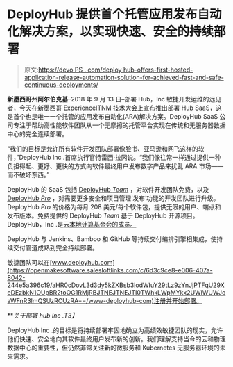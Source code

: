 # DeployHub 提供首个托管应用发布自动化解决方案，以实现快速、安全的持续部署

> 原文:[https://devo PS . com/deploy hub-offers-first-hosted-application-release-automation-solution-for-achieved-fast-and-safe-continuous-deployments/](https://devops.com/deployhub-offers-first-hosted-application-release-automation-solution-for-achieving-fast-and-safe-continuous-deployments/)

**新墨西哥州阿尔伯克基**–2018 年 9 月 13 日–部署 Hub，Inc 敏捷开发运维的远见者，今天在新墨西哥 [ExperienceITNM](https://openmakesoftware.salesloftlinks.com/c/6d3c9ce8-e006-407a-8042-244e5a396c19/aHR0cDovL2V4cGVyaWVuY2VpdG5tLmNvbS8=/experienceitnm-com) 技术大会上宣布推出部署 Hub SaaS，这是首个也是唯一一个托管的应用发布自动化(ARA)解决方案。DeployHub SaaS 公司专注于帮助高性能软件团队从一个无摩擦的托管平台实现在传统和无服务器数据中心的完全连续部署。

“我们的目标是允许所有软件开发团队部署像脸书、亚马逊和网飞这样的软件，”DeployHub Inc .首席执行官特雷西·拉冈说。“我们像往常一样通过提供一种负担得起、更好、更快的方式向软件最终用户发布数字产品来扰乱 ARA 市场——而不破坏东西。”

DeployHub 的 SaaS 包括 [DeployHub *Team*](https://openmakesoftware.salesloftlinks.com/c/6d3c9ce8-e006-407a-8042-244e5a396c19/aHR0cHM6Ly93d3cuZGVwbG95aHViLmNvbS9mcmVlLWNvbnRpbnVvdXMtZGVwbG95bWVudC8_c2JyYz0xalNvV3gxM25DdTlKQUdraDhtUTI0QSUzRCUzRCUyNE1oZC1qTGJMdlFpVlFiaGlhZ0d5ZkElM0QlM0Q=/www-deployhub-com-free-continuous-deployment) ，对软件开发团队免费，以及 [DeployHub *Pro*](https://openmakesoftware.salesloftlinks.com/c/6d3c9ce8-e006-407a-8042-244e5a396c19/aHR0cHM6Ly93d3cuZGVwbG95aHViLmNvbS91cGdyYWRlLXRvLWRlcGxveWh1Yi1wcm8vP3NicmM9MWpTb1d4MTNuQ3U5SkFHa2g4bVEyNEElM0QlM0QlMjRNaGQtakxiTHZRaVZRYmhpYWdHeWZBJTNEJTNE/www-deployhub-com-upgrade-to-deployhub-pro) ，对需要更多安全和项目管理‘发布’功能的开发团队进行升级。DeployHub *Pro* 的价格为每月 208 美元/每个软件包，提供无限的用户、端点和发布版本。免费提供的 DeployHub *Team* 基于 DeployHub 开源项目。DeployHub，Inc .是[云本地计算基金会的成员。](https://openmakesoftware.salesloftlinks.com/c/6d3c9ce8-e006-407a-8042-244e5a396c19/aHR0cHM6Ly93d3cuY25jZi5pby8=/www-cncf-io)

DeployHub 与 Jenkins、Bamboo 和 GitHub 等持续交付编排引擎相集成，使持续交付管道成熟到完全持续部署。

敏捷团队可以在[www.deployhub.com](https://openmakesoftware.salesloftlinks.com/c/6d3c9ce8-e006-407a-8042-244e5a396c19/aHR0cDovL3d3dy5kZXBsb3lodWIuY29tLz9zYnJjPTFqU29XeDEzbkN1OUpBR2toOG1RMjRBJTNEJTNEJTI0TWhkLWpMYkx2UWlWUWJoaWFnR3lmQSUzRCUzRA==/www-deployhub-com)注册并开始部署。

***关于部署 hub Inc .*T3】**

DeployHub Inc .的目标是将持续部署牢固地确立为高绩效敏捷团队的现实，允许他们快速、安全地向其软件最终用户发布新的创新。我们理解支持当今的云和物理数据中心的重要性，但仍然非常关注新的微服务和 Kubernetes 无服务器环境的未来需求。